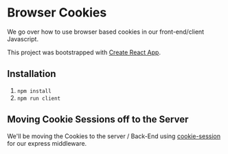 # Browser Cookies

We go over how to use browser based cookies in our front-end/client Javascript.

This project was bootstrapped with [Create React App](https://github.com/facebook/create-react-app).

## Installation

1. `npm install`
1. `npm run client`

## Moving Cookie Sessions off to the Server

We'll be moving the Cookies to the server / Back-End using [cookie-session](https://www.npmjs.com/package/cookie-session) for our express middleware.

